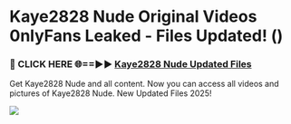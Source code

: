 # Kaye2828 Nude Original Videos 0nlyFans Leaked - Files Updated! ()

<h3>🔴 CLICK HERE 🌐==►► <a href="https://tinyurl.com/2p9ay9w9" rel="nofollow">Kaye2828 Nude Updated Files</a></h3>

Get Kaye2828 Nude and all content. Now you can access all videos and pictures of Kaye2828 Nude. New Updated Files 2025!

[![](https://i.imgur.com/KQgVmj3.gif)](https://tinyurl.com/2p9ay9w9)
